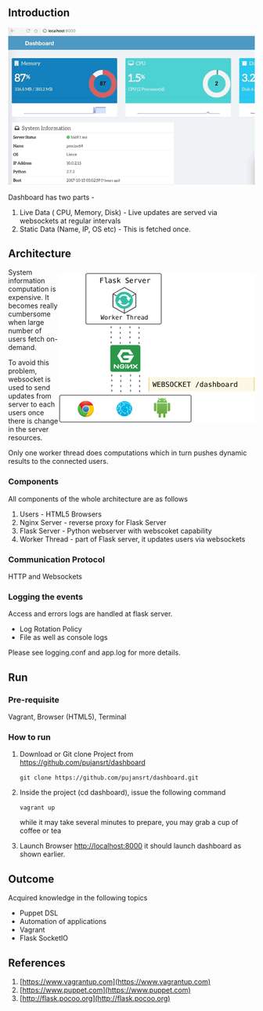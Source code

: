 ## Introduction

<img src="docs/00.gif" width="600">

Dashboard has two parts - 

1. Live Data ( CPU, Memory, Disk) - Live updates are served via websockets at regular intervals
2. Static Data (Name, IP, OS etc) - This is fetched once.


## Architecture

<img src="docs/arch.png" width="400" align="right" vspace="10">

System information computation is expensive. It becomes really cumbersome when large number of users fetch on-demand. 

To avoid this problem, websocket is used to send updates from server to each users once there is change in the server resources. 

Only one worker thread does computations which in turn pushes dynamic results to the connected users.


### Components

All components of the whole architecture are as follows

1. Users - HTML5 Browsers
2. Nginx Server - reverse proxy for Flask Server
3. Flask Server - Python webserver with webscoket capability
4. Worker Thread - part of Flask server, it updates users via websockets

### Communication Protocol
HTTP and Websockets

### Logging the events
Access and errors logs are handled at flask server. 

* Log Rotation Policy
* File as well as console logs


Please see logging.conf and app.log for more details.

## Run

### Pre-requisite
Vagrant, Browser (HTML5), Terminal

### How to run
1. Download or Git clone Project from https://github.com/pujansrt/dashboard

	```
	git clone https://github.com/pujansrt/dashboard.git
	```
2. Inside the project (cd dashboard), issue the following command 

	```
	vagrant up
	```
	while it may take several minutes to prepare, you may grab a cup of coffee or tea
	
3. Launch Browser [http://localhost:8000](http://localhost:8000) it should launch dashboard as shown earlier.


## Outcome
Acquired knowledge in the following topics

* Puppet DSL
* Automation of applications
* Vagrant
* Flask SocketIO


<!-- ## Future Improvements -->


## References
1. [https://www.vagrantup.com](https://www.vagrantup.com)
2. [https://www.puppet.com](https://www.puppet.com)
3. [http://flask.pocoo.org](http://flask.pocoo.org)